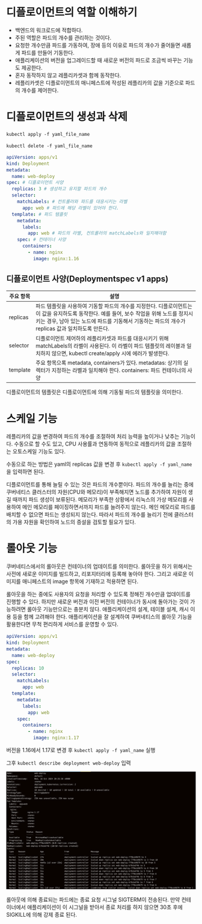 # 디플로이먼트의 역할 이해하기

- 백엔드의 워크로드에 적합하다.
- 주된 역할은 파드의 개수를 관리하는 것이다.
- 요청한 개수만큼 파드를 가동하여, 장애 등의 이유로 파드의 개수가 줄어들면 새롭게 파드를 만들어 기동한다.
- 애플리케이션의 버전을 업그레이드할 때 새로운 버전의 파드로 조금씩 바꾸는 기능도 제공한다.
- 혼자 동작하지 않고 레플리카셋과 함께 동작한다.
- 레플리카셋은 디플로이먼트의 매니페스트에 작성된 레플리카의 값을 기준으로 파드의 개수를 제어한다.

# 디플로이먼트의 생성과 삭제

`kubectl apply -f yaml_file_name`

`kubectl delete -f yaml_file_name`

```yaml
apiVersion: apps/v1
kind: Deployment
metadata:
  name: web-deploy
spec: # 디플로이먼트 사양
  replicas: 3 # 생성하고 유지할 파드의 개수
  selector:
    matchLabels: # 컨트롤러와 파드를 대응시키는 라벨
      app: web # 파드에 해당 라벨이 있어야 한다.
  template: # 파드 템플릿
    metadata:
      labels:
        app: web # 파드의 라벨, 컨트롤러의 matchLabels와 일치해야함
    spec: # 컨테이너 사양
      containers:
        - name: nginx
          image: nginx:1.16
```

## 디플로이먼트 사양(Deploymentspec v1 apps)

| 주요 항목 | 설명                                                                                                                                                                                                                                           |
| --------- | ---------------------------------------------------------------------------------------------------------------------------------------------------------------------------------------------------------------------------------------------- |
| replicas  | 파드 템플릿을 사용하여 기동할 파드의 개수를 지정한다. 디플로이먼트는 이 값을 유지하도록 동작한다. 예를 들어, 보수 작업을 위해 노드를 정지시키는 경우, 남아 있는 노드에 파드를 기동해서 기동하는 파드의 개수가 replicas 값과 일치하도록 만든다. |
| selector  | 디플로이먼트 제어하의 레플리카셋과 파드를 대응시키기 위해 matchLabels의 라벨이 사용된다. 이 라벨이 파드 템플릿의 레이블과 일치하지 않으면, kubectl create/apply 시에 에러가 발생한다.                                                          |
| template  | 주요 항목으록 metadata, containers가 있다. metadatas: 상기의 실렉터가 지정하는 라벨과 일치해야 한다. containers: 파드 컨테이너의 사양                                                                                                          |

디플로이먼트의 템플릿은 디플로이먼트에 의해 기동될 파드의 템플릿을 의미한다.

# 스케일 기능

레플리카의 값을 변경하여 파드의 개수를 조절하여 처리 능력을 높이거나 낮추는 기능이다.
수동으로 할 수도 있고, CPU 사용률과 연동하여 동적으로 레플리카의 값을 조절하는 오토스케일 기능도 있다.

수동으로 하는 방법은 yaml의 replicas 값을 변경 후 `kubectl apply -f yaml_name`을 입력하면 된다.

디플로이먼트를 통해 늘릴 수 있는 것은 파드의 개수뿐이다.
파드의 개수를 늘리는 중에 쿠버네티스 클러스터의 자원(CPU와 메모리)이 부족해지면 노드를 추가하여 자원이 생길 때까지 파드 생성이 보류된다.
메모리가 부족한 상황에서 리눅스의 가상 메모리를 사용하여 메인 메모리를 페이징하면서까지 파드를 늘려주지 않는다.
메인 메모리로 파드를 배치할 수 없으면 파드는 생성되지 않는다.
따라서 파드의 개수를 늘리기 전에 클러스터의 가용 자원을 확인하여 노드의 증설을 검토할 필요가 있다.

# 롤아웃 기능

쿠버네티스에서의 롤아웃은 컨테이너의 업데이트를 의미한다.
롤아웃을 하기 위해서는 사전에 새로운 이미지를 빌드하고, 리포지터리에 등록해 놓아야 한다.
그리고 새로운 이미지를 매니페스트의 image 항목에 기재하고 적용하면 된다.

롤아웃을 하는 중에도 사용자의 요청을 처리할 수 있도록 정해진 개수만큼 업데이트를 진행할 수 있다.
하지만 새로운 버전과 이전 버전의 컨테이너가 동시에 돌아가는 것이 가능하려면 롤아웃 기능만으로는 충분치 않다.
애플리케이션의 설계, 테이블 설계, 캐시 이용 등을 함께 고려해야 한다.
애플리케이션을 잘 설계하여 쿠버네티스의 롤아웃 기능을 활용한다면 무척 편리하게 서비스를 운영할 수 있다.

```yaml
apiVersion: apps/v1
kind: Deployment
metadata:
  name: web-deploy
spec:
  replicas: 10
  selector:
    matchLabels:
      app: web
  template:
    metadata:
      labels:
        app: web
    spec:
      containers:
        - name: nginx
          image: nginx:1.17
```

버전을 1.16에서 1.17로 변경 후 `kubectl apply -f yaml_name` 실행

그후 `kubectl describe deployment web-deploy` 입력

![image.png](./img/1.png)

롤아웃에 의해 종료되는 파드에는 종료 요청 시그널 SIGTERM이 전송된다.
만약 컨테이너에서 애플리케이션이 이 시그널을 받아서 종료 처리를 하지 않으면 30초 후에 SIGKILL에 의해 강제 종료 된다.

